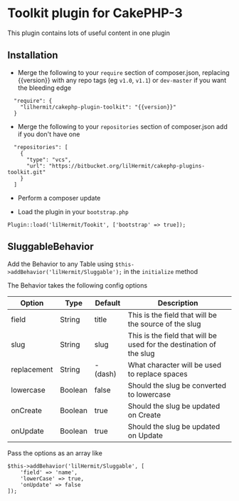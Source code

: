 # Toolkit plugin for CakePHP-3

This plugin contains lots of useful content in one plugin

## Installation

- Merge the following to your `require` section of composer.json, replacing {{version}} with any repo tags (eg `v1.0`, `v1.1`) or `dev-master` if you want the bleeding edge

```
  "require": {
    "lilhermit/cakephp-plugin-toolkit": "{{version}}"
  }
```

- Merge the following to your `repositories` section of composer.json add if you don't have one

```
  "repositories": [
    {
      "type": "vcs",
      "url": "https://bitbucket.org/lilHermit/cakephp-plugins-toolkit.git"
    }
  ]
```

- Perform a composer update

- Load the plugin in your `bootstrap.php`

```
Plugin::load('lilHermit/Tookit', ['bootstrap' => true]);
```

## SluggableBehavior

Add the Behavior to any Table using `$this->addBehavior('lilHermit/Sluggable');` in the `initialize` method

The Behavior takes the following config options

| Option        | Type          | Default   | Description   |
| ------------- | ------------- | --------- | ------------- |
| field         | String        | title     | This is the field that will be the source of the slug
| slug          | String        | slug      | This is the field that will be used for the destination of the slug
| replacement   | String        | - (dash)  | What character will be used to replace spaces
| lowercase     | Boolean       | false     | Should the slug be converted to lowercase
| onCreate      | Boolean       | true      | Should the slug be updated on Create
| onUpdate      | Boolean       | true      | Should the slug be updated on Update

Pass the options as an array like

```
$this->addBehavior('lilHermit/Sluggable', [
    'field' => 'name',
    'lowerCase' => true,
    'onUpdate' => false
]);
```